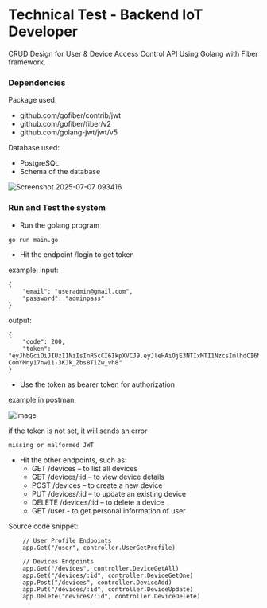 # Technical Test - Backend IoT Developer

CRUD Design for User & Device Access Control API Using Golang with Fiber framework.

### Dependencies

Package used:
* github.com/gofiber/contrib/jwt
* github.com/gofiber/fiber/v2
* github.com/golang-jwt/jwt/v5

Database used: 
* PostgreSQL
* Schema of the database

![Screenshot 2025-07-07 093416](https://github.com/user-attachments/assets/8e0a08c0-831c-40f3-a41b-89a45f3c3840)

### Run and Test the system

* Run the golang program
```
go run main.go
```
* Hit the endpoint /login to get token

example:
input:
```
{
    "email": "useradmin@gmail.com",
    "password": "adminpass"
}
```
output:
```
{
    "code": 200,
    "token": "eyJhbGciOiJIUzI1NiIsInR5cCI6IkpXVCJ9.eyJleHAiOjE3NTIxMTI1NzcsImlhdCI6MTc1MTg1MzM3Nywicm9sZSI6IkFkbWluIiwidXNlcklEIjoiQURNMDEifQ.K8C5r6U2rQE-ComYMny17nw11-3KJk_Zbs8TiZw_vh8"
}
```
* Use the token as bearer token for authorization

example in postman:

![image](https://github.com/user-attachments/assets/e2b623a1-e1fe-4485-8905-ff9b0bc8f88a)

if the token is not set, it will sends an error
```
missing or malformed JWT
```

* Hit the other endpoints, such as:
    * GET /devices – to list all devices
    * GET /devices/:id – to view device details
    * POST /devices – to create a new device
    * PUT /devices/:id – to update an existing device
    * DELETE /devices/:id – to delete a device
    * GET /user - to get personal information of user
  
Source code snippet:
```
	// User Profile Endpoints
	app.Get("/user", controller.UserGetProfile)

	// Devices Endpoints
	app.Get("/devices", controller.DeviceGetAll)
	app.Get("/devices/:id", controller.DeviceGetOne)
	app.Post("/devices", controller.DeviceAdd)
	app.Put("/devices/:id", controller.DeviceUpdate)
	app.Delete("devices/:id", controller.DeviceDelete)

```


